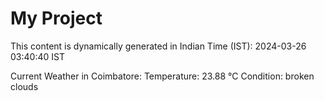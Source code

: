 # My Project

This content is dynamically generated in Indian Time (IST): 2024-03-26 03:40:40 IST


Current Weather in Coimbatore:
Temperature: 23.88 °C
Condition: broken clouds
